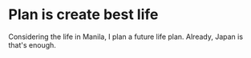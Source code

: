 # Plan is create best life
Considering the life in Manila, I plan a future life plan.
Already, Japan is that's enough.